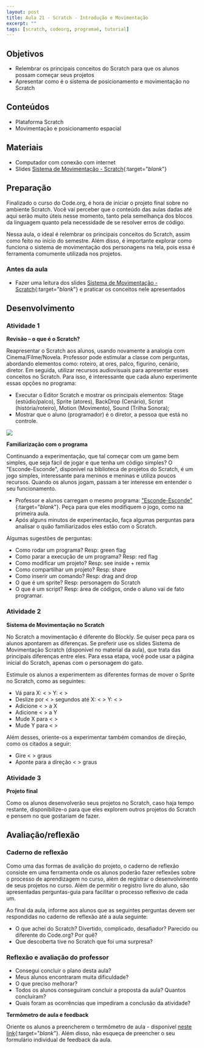 ```yaml
---
layout: post
title: Aula 21 - Scratch - Introdução e Movimentação
excerpt: ""
tags: [scratch, codeorg, programaê, tutorial]
---
```


## Objetivos

- Relembrar os principais conceitos do Scratch para que os alunos possam começar seus projetos
- Apresentar como é o sistema de posicionamento e movimentação no Scratch

## Conteúdos

- Plataforma Scratch
- Movimentação e posicionamento espacial

## Materiais

- Computador com conexão com internet
- Slides [Sistema de Movimentação - Scratch](/blocos/pdf/Sistemademovimentacao-Scratch.pdf){:target="_blank_"}

## Preparação

Finalizado o curso do Code.org, é hora de iniciar o projeto final sobre no ambiente Scratch. Você vai perceber que o conteúdo das aulas dadas até aqui serão muito úteis nesse momento, tanto pela semelhança dos blocos da linguagem quanto pela necessidade de se resolver erros de código.

Nessa aula, o ideal é relembrar os principais conceitos do Scratch, assim como feito no início do semestre. Além disso, é importante explorar como funciona o sistema de movimentação dos personagens na tela, pois essa é ferramenta comumente utilizada nos projetos.


### Antes da aula

- Fazer uma leitura dos slides [Sistema de Movimentação - Scratch](/blocos/pdf/Sistemademovimentacao-Scratch.pdf){:target="_blank_"} e praticar os conceitos nele apresentados

## Desenvolvimento

### Atividade 1

**Revisão – o que é o Scratch?**

Reapresentar o Scratch aos alunos, usando novamente a analogia com Cinema/Filme/Novela. Professor pode estimular a classe com perguntas, abordando elementos como: roteiro, at  ores, palco, figurino, cenário, diretor.  Em seguida, utilizar recursos audiovisuais para apresentar esses conceitos no Scratch. Para isso, é interessante que cada aluno experimente essas opções no programa:

- Executar o Editor Scratch e mostrar os principais elementos: Stage (estúdio/palco), Sprite (atores), BackDrop (Cenário), Script (história/roteiro), Motion (Movimento), Sound (Trilha Sonora);
- Mostrar que o aluno (programador) é o diretor, a pessoa que está no controle.

![](/blocos/imagens/AreaScratch.png)

**Familiarização com o programa**

Continuando a experimentação, que tal começar com um game bem simples, que seja fácil de jogar e que tenha um código simples? O "Esconde-Esconde", disponível na biblioteca de projetos do Scratch, é um jogo simples, interessante para meninos e meninas e utiliza poucos recursos. Quando os alunos jogam, passam a ter interesse em entender o seu funcionamento.

- Professor e alunos carregam o mesmo programa: ["Esconde-Esconde"](https://scratch.mit.edu/projects/62114670/){:target="_blank_"}. Peça para que eles modifiquem o jogo, como na primeira aula.
- Após alguns minutos de experimentação, faça algumas perguntas para analisar o quão familiarizados eles estão com o Scratch.

Algumas sugestões de perguntas:

-	Como rodar um programa? Resp: green flag
-	Como parar a execução de um programa? Resp: red flag
-	Como modificar um projeto? Resp: see inside + remix
-	Como compartilhar um projeto? Resp: share
-	Como inserir um comando? Resp: drag and drop
-	O que é um sprite? Resp: personagem do Scratch
-	O que é um script? Resp: área de códigos, onde o aluno vai de fato programar.


### Atividade 2

**Sistema de Movimentação no Scratch**

No Scratch a movimentação é diferente do Blockly. Se quiser peça para os alunos apontarem as diferenças. Se preferir use os slides Sistema de Movimentação Scratch (disponível no material da aula), que trata das principais diferenças entre eles. Para essa etapa, você pode usar a página inicial do Scratch, apenas com o personagem do gato.

Estimule os alunos a experimentem as diferentes formas de mover o Sprite no Scratch, como as seguintes:

-	Vá para X: < >  Y: < >
-	Deslize por  < > segundos até X: < >  Y: < >
-	Adicione  < > a X
-	Adicione < > a Y
-	Mude X para < >
-	Mude Y para < >

Além desses, oriente-os a experimentar também comandos de direção, como os citados a seguir:
-	Gire < > graus
-	Aponte para a direção < > graus

### Atividade 3

**Projeto final**

Como os alunos desenvolverão seus projetos no Scratch, caso haja tempo restante, disponibilize-o para que eles explorem outros projetos do Scratch e pensem no que gostariam de fazer.


## Avaliação/reflexão

### Caderno de reflexão

Como uma das formas de avalição do projeto, o caderno de reflexão consiste em uma ferramenta onde os alunos poderão fazer reflexões sobre o processo de aprendizagem no curso, além de registrar o desenvolvimento de seus projetos no curso.
Além de permitir o registro livre do aluno, são apresentadas perguntas-guia para facilitar o processo reflexivo de cada um.

Ao final da aula, informe aos alunos que as seguintes perguntas devem ser respondidas no caderno de reflexão até a aula seguinte:

- O que achei do Scratch? Divertido, complicado, desafiador? Parecido ou diferente do Code.org? Por quê?
- Que descoberta tive no Scratch que foi uma surpresa?


### Reflexão e avaliação do professor

 - Consegui concluir o plano desta aula?
 - Meus alunos encontraram muita dificuldade?
 - O que preciso melhorar?
 - Todos os alunos conseguiram concluir a proposta da aula? Quantos concluíram?
 - Quais foram as ocorrências que impediram a conclusão da atividade?

 **Termômetro de aula e feedback**

 Oriente os alunos a preencherem o termômetro de aula - disponível [neste link](http://goo.gl/FbZvEh){:target="_blank_"}. Além disso, não esqueça de preencher o seu formulário individual de feedback da aula.
